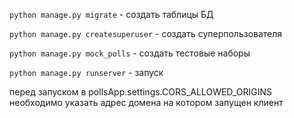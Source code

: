 `python manage.py migrate` - создать таблицы БД
 
`python manage.py createsuperuser` - создать суперпользователя 

`python manage.py mock_polls` - создать тестовые наборы

`python manage.py runserver` - запуск

перед запуском в pollsApp.settings.CORS_ALLOWED_ORIGINS необходимо указать адрес домена на 
котором запущен клиент 